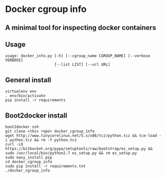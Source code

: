 # Docker cgroup info
## A minimal tool for inspecting docker containers

## Usage
```
usage: docker_info.py [-h] [--cgroup_name CGROUP_NAME] [--verbose VERBOSE]
                      [--list LIST] [--url URL]
```

## General install
```
virtualenv env
. env/bin/activate
pip install -r requirements
```

## Boot2docker install
```
boot2docker ssh
git clone <this repo> docker_cgroup_info
wget http://www.tinycorelinux.net/5.x/x86/tcz/python.tcz && tce-load -i python.tcz && rm -f python.tcz
curl -LO https://bitbucket.org/pypa/setuptools/raw/bootstrap/ez_setup.py && sudo /usr/local/bin/python2.7 ez_setup.py && rm ez_setup.py
sudo easy_install pip
cd docker_cgroup_info
sudo pip install -r requirements.txt
./docker_cgroup_info
```
